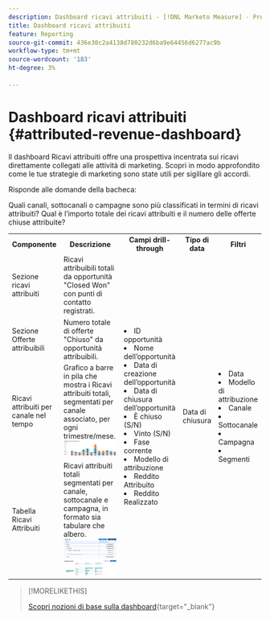 ```yaml
---
description: Dashboard ricavi attribuiti - [!DNL Marketo Measure] - Prodotto
title: Dashboard ricavi attribuiti
feature: Reporting
source-git-commit: 436e30c2a4138d780232d6ba9e64456d6277ac9b
workflow-type: tm+mt
source-wordcount: '183'
ht-degree: 3%

---
```


# Dashboard ricavi attribuiti {#attributed-revenue-dashboard}

Il dashboard Ricavi attribuiti offre una prospettiva incentrata sui ricavi direttamente collegati alle attività di marketing. Scopri in modo approfondito come le tue strategie di marketing sono state utili per sigillare gli accordi.

Risponde alle domande della bacheca:

Quali canali, sottocanali o campagne sono più classificati in termini di ricavi attribuiti?
Qual è l’importo totale dei ricavi attribuiti e il numero delle offerte chiuse attribuite?

<table style="table-layout:auto"> 
<tbody>
  <tr> 
   <th>Componente</th> 
   <th>Descrizione</th>
   <th>Campi drill-through</th>
   <th>Tipo di data</th>
   <th>Filtri</th>
  </tr>
  <tr>
    <td>Sezione ricavi attribuiti</td>
    <td>Ricavi attribuibili totali da opportunità "Closed Won" con punti di contatto registrati.</td>
    <td rowspan="6"><li>ID opportunità</li>
<li>Nome dell’opportunità</li>
<li>Data di creazione dell’opportunità</li>
<li>Data di chiusura dell’opportunità</li>
<li>È chiuso (S/N)</li>
<li>Vinto (S/N)</li>
<li>Fase corrente</li>
<li>Modello di attribuzione</li>
<li>Reddito Attribuito</li>
<li>Reddito Realizzato</li></td>
    <td rowspan="6">Data di chiusura</td>
    <td rowspan="6"><li>Data</li>
<li>Modello di attribuzione</li>
<li>Canale</li>
<li>Sottocanale</li>
<li>Campagna</li>
<li>Segmenti</li></td>
  </tr>
  <tr>
    <td>Sezione Offerte attribuibili</td>
    <td>Numero totale di offerte "Chiuso" da opportunità attribuibili.</td>
  </tr>
  <tr>
    <td>Ricavi attribuiti per canale nel tempo</td>
    <td>Grafico a barre in pila che mostra i Ricavi attribuiti totali, segmentati per canale associato, per ogni trimestre/mese.
    <br/><img src="assets/attributed-revenue-dashboard-1.png" width="600"></td>
  </tr>
  <tr>
    <td>Tabella Ricavi Attribuiti</td>
    <td>Ricavi attribuiti totali segmentati per canale, sottocanale e campagna, in formato sia tabulare che albero.
    <br/><img src="assets/attributed-revenue-dashboard-2.png" width="600">
    <br/><img src="assets/attributed-revenue-dashboard-3.png" width="600"></td>
  </tr>
  </tr>
</tbody>
</table>

>[!MORELIKETHIS]
>
>[Scopri nozioni di base sulla dashboard](/help/marketo-measure-discover-ui/dashboards/discover-dashboard-basics.md){target="_blank"}
